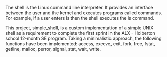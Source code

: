 The shell is the Linux command line interpreter. It provides an interface between the user and the kernel and executes programs called commands. For example, if a user enters ls then the shell executes the ls command.

This project, simple_shell, is a custom implementation of a simple UNIX shell as a requirement to complete the first sprint in the ALX - Holberton school 12-month SE program. Taking a minimalistic approach, the following functions have been implemented: access, execve, exit, fork, free, fstat, getline, malloc, perror, signal, stat, wait, write.
